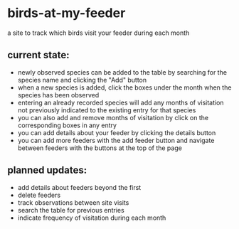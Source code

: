 # birds-at-my-feeder
a site to track which birds visit your feeder during each month

<h2>current state:</h2>
<ul>
  <li>newly observed species can be added to the table by searching for the species name and clicking the "Add" button</li>
  <li>when a new species is added, click the boxes under the month when the species has been observed</li>
  <li>entering an already recorded species will add any months of visitation not previously indicated to the existing entry for that species</li>
  <li>you can also add and remove months of visitation by click on the corresponding boxes in any entry</li>
  <li>you can add details about your feeder by clicking the details button</li>
  <li>you can add more feeders with the add feeder button and navigate between feeders with the buttons at the top of the page</li>
</ul>

<h2>planned updates:</h2>
<ul>
  <li>add details about feeders beyond the first</li>
  <li>delete feeders</li>
  <li>track observations between site visits</li>
  <li>search the table for previous entries</li>
  <li>indicate frequency of visitation during each month</li>
</ul>
